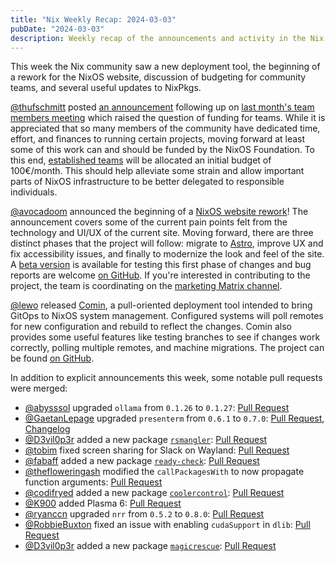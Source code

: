 ```yaml
---
title: "Nix Weekly Recap: 2024-03-03"
pubDate: "2024-03-03"
description: Weekly recap of the announcements and activity in the Nix community and on the NixPkgs package repository.
---
```


This week the Nix community saw a new deployment tool, the beginning of a rework for the NixOS website, discussion of budgeting for community teams, and several useful updates to NixPkgs.

[@thufschmitt](https://discourse.nixos.org/u/thufschmitt) posted [an announcement](https://discourse.nixos.org/t/community-teams-budget/40307)
following up on [last month's team members meeting](https://github.com/NixOS/teams-collaboration/blob/78fe3afa7ae700da476c9780529b389cf12b0c30/meeting-notes/2024-01-11.md#team-funding-scheme) which raised the question of funding for teams. While it is
appreciated that so many members of the community have dedicated time, effort, and finances to running
certain projects, moving forward at least some of this work can and should be funded by the NixOS Foundation.
To this end, [established teams](https://nixos.org/community/#governance-teams) will be allocated an initial budget of 100€/month. This should help alleviate some strain and allow important parts of NixOS infrastructure to be
better delegated to responsible individuals.

[@avocadoom](https://discourse.nixos.org/u/avocadoom) announced the beginning of a [NixOS website rework](https://discourse.nixos.org/t/announcing-phase-1-of-the-nix-os-website-rework/40473)!
The announcement covers some of the current pain points felt from the technology and UI/UX of the current
site. Moving forward, there are three distinct phases that the project will follow: migrate to [Astro](https://astro.build/), improve UX and fix accessibility issues, and finally to modernize the look and feel of the site. A
[beta version](https://main--nixos-homepage.netlify.app/) is available for testing this first phase of changes and
bug reports are welcome [on GitHub](https://github.com/NixOS/nixos-homepage/issues/new/choose). If you're interested in
contributing to the project, the team is coordinating on the [marketing Matrix channel](https://matrix.to/#/#marketing:nixos.org).

[@lewo](https://discourse.nixos.org/u/lewo) released [Comin](https://discourse.nixos.org/t/comin-git-push-nixos-machines/40688), a pull-oriented
deployment tool intended to bring GitOps to NixOS system management. Configured systems will poll remotes for new
configuration and rebuild to reflect the changes. Comin also provides some useful features like testing branches
to see if changes work correctly, polling multiple remotes, and machine migrations. The project can be found [on GitHub](https://github.com/nlewo/comin).

In addition to explicit announcements this week, some notable pull requests were merged:

- [@abysssol](https://github.com/abysssol) upgraded `ollama` from `0.1.26` to `0.1.27`: [Pull Request](https://github.com/NixOS/nixpkgs/pull/291748)
- [@GaetanLepage](https://github.com/GaetanLepage) upgraded `presenterm` from `0.6.1` to `0.7.0`: [Pull Request](https://github.com/NixOS/nixpkgs/pull/292836), [Changelog](https://github.com/mfontanini/presenterm/releases/tag/v0.7.0)
- [@D3vil0p3r](https://github.com/D3vil0p3r) added a new package [`rsmangler`](https://github.com/digininja/RSMangler): [Pull Request](https://github.com/NixOS/nixpkgs/pull/290233)
- [@tobim](https://github.com/tobim) fixed screen sharing for Slack on Wayland: [Pull Request](https://github.com/NixOS/nixpkgs/pull/293010)
- [@fabaff](https://github.com/fabaff) added a new package [`ready-check`](https://github.com/sesh/ready): [Pull Request](https://github.com/NixOS/nixpkgs/pull/292805)
- [@thefloweringash](https://github.com/thefloweringash) modified the `callPackagesWith` to now propagate function arguments: [Pull Request](https://github.com/NixOS/nixpkgs/pull/177977)
- [@codifryed](https://github.com/codifryed) added a new package [`coolercontrol`](https://gitlab.com/coolercontrol/coolercontrol): [Pull Request](https://github.com/NixOS/nixpkgs/pull/248972)
- [@K900](https://github.com/K900) added Plasma 6: [Pull Request](https://github.com/NixOS/nixpkgs/pull/286522)
- [@ryanccn](https://github.com/ryanccn) upgraded `nrr` from `0.5.2` to `0.8.0`: [Pull Request](https://github.com/ryanccn/nrr)
- [@RobbieBuxton](https://github.com/RobbieBuxton) fixed an issue with enabling `cudaSupport` in `dlib`: [Pull Request](https://github.com/NixOS/nixpkgs/pull/292629)
- [@D3vil0p3r](https://github.com/D3vil0p3r) added a new package [`magicrescue`](https://github.com/NixOS/nixpkgs/pull/292629): [Pull Request](https://github.com/NixOS/nixpkgs/pull/289533)
